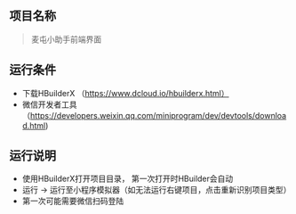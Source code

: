 ## 项目名称
> 麦屯小助手前端界面



## 运行条件
* 下载HBuilderX （https://www.dcloud.io/hbuilderx.html）
* 微信开发者工具 （https://developers.weixin.qq.com/miniprogram/dev/devtools/download.html)



## 运行说明
* 使用HBuilderX打开项目目录， 第一次打开时HBuilder会自动
* 运行 -> 运行至小程序模拟器（如无法运行右键项目，点击重新识别项目类型）
* 第一次可能需要微信扫码登陆



